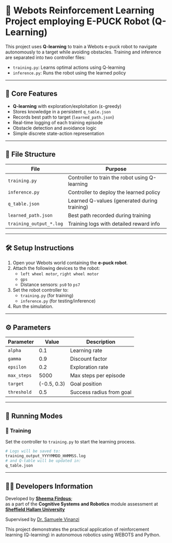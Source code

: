 # 🤖 Webots Reinforcement Learning Project employing E-PUCK Robot (Q-Learning)

This project uses **Q-learning** to train a Webots e-puck robot to navigate autonomously to a target while avoiding obstacles. Training and inference are separated into two controller files:

- `training.py`: Learns optimal actions using Q-learning
- `inference.py`: Runs the robot using the learned policy

---

## 🧠 Core Features

- **Q-learning** with exploration/exploitation (ε-greedy)
- Stores knowledge in a persistent `q_table.json`
- Records best path to target (`learned_path.json`)
- Real-time logging of each training episode
- Obstacle detection and avoidance logic
- Simple discrete state-action representation

---

## 📁 File Structure

| File               | Purpose                                           |
|--------------------|---------------------------------------------------|
| `training.py`      | Controller to train the robot using Q-learning    |
| `inference.py`     | Controller to deploy the learned policy           |
| `q_table.json`     | Learned Q-values (generated during training)      |
| `learned_path.json`| Best path recorded during training                |
| `training_output_*.log` | Training logs with detailed reward info     |

---

## 🛠️ Setup Instructions

1. Open your Webots world containing the **e-puck robot**.
2. Attach the following devices to the robot:
   - `left wheel motor`, `right wheel motor`
   - `gps`
   - Distance sensors: `ps0` to `ps7`
3. Set the robot controller to:
   - `training.py` (for training)
   - `inference.py` (for testing/inference)
4. Run the simulation.

---

## ⚙️ Parameters

| Parameter      | Value       | Description                          |
|----------------|-------------|--------------------------------------|
| `alpha`        | 0.1         | Learning rate                        |
| `gamma`        | 0.9         | Discount factor                      |
| `epsilon`      | 0.2         | Exploration rate                     |
| `max_steps`    | 5000        | Max steps per episode                |
| `target`       | (-0.5, 0.3) | Goal position                        |
| `threshold`    | 0.5         | Success radius from goal             |

---

## 🧪 Running Modes

### 🚀 Training

Set the controller to `training.py` to start the learning process.

```bash
# Logs will be saved to:
training_output_YYYYMMDD_HHMMSS.log
# and Q-table will be updated in:
q_table.json
```

---

## 👩‍💻 Developers Information

Developed by **[Sheema Firdous](https://www.linkedin.com/in/sheema-firdous-67b9b8181/)**;  
as a part of the **Cognitive Systems and Robotics** module assessment  at **[Sheffield Hallam University](https://www.shu.ac.uk/)**

Supervised by [Dr. Samuele Vinanzi](https://www.linkedin.com/in/samuelevinanzi/)

This project demonstrates the practical application of reinforcement learning (Q-learning) in autonomous robotics using WEBOTS and Python.
